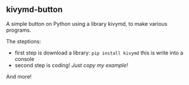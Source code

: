 ## kivymd-button
A simple button on Python using a library kivymd, to make various programs.

The steptions:
- first step is download a library: ```pip install kivymd``` this is write into a console
- second step is coding! *Just copy my example!*


And more!
